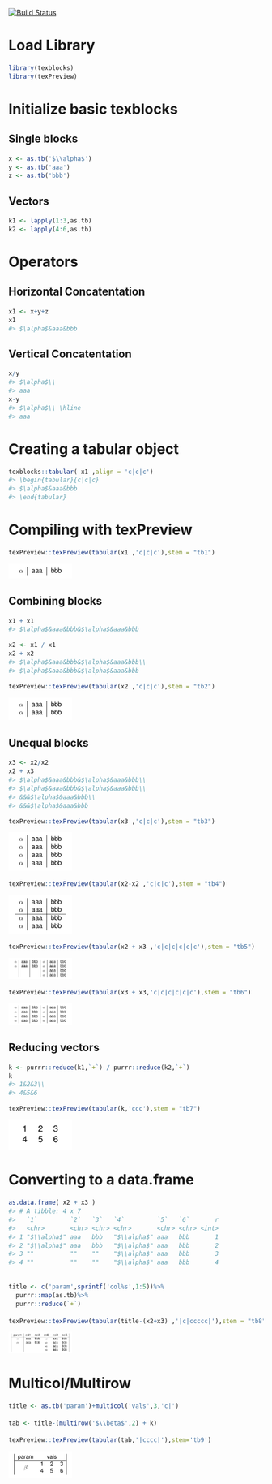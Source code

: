 
<!-- README.md is generated from README.Rmd. Please edit that file -->
[![Build Status](https://travis.metrumrg.com/yoni/texblocks.svg?token=tfrDuc83e84K9CqJKyCs&branch=master)](https://travis.metrumrg.com/yoni/texblocks)
# Load Library

``` r
library(texblocks)
library(texPreview)
```

# Initialize basic texblocks

## Single blocks

``` r
x <- as.tb('$\\alpha$')
y <- as.tb('aaa')
z <- as.tb('bbb')
```

## Vectors

``` r
k1 <- lapply(1:3,as.tb)
k2 <- lapply(4:6,as.tb)
```

# Operators

## Horizontal Concatentation

``` r
x1 <- x+y+z
x1
#> $\alpha$&aaa&bbb
```

## Vertical Concatentation

``` r
x/y
#> $\alpha$\\
#> aaa
x-y
#> $\alpha$\\ \hline
#> aaa
```

# Creating a tabular object

``` r
texblocks::tabular( x1 ,align = 'c|c|c')
#> \begin{tabular}{c|c|c}
#> $\alpha$&aaa&bbb
#> \end{tabular}
```

# Compiling with texPreview

``` r
texPreview::texPreview(tabular(x1 ,'c|c|c'),stem = "tb1")
```

<img src="tools/README/tb1.png" height="25%" width="25%" />

## Combining blocks

``` r
x1 + x1
#> $\alpha$&aaa&bbb&$\alpha$&aaa&bbb
```

``` r
x2 <- x1 / x1
x2 + x2
#> $\alpha$&aaa&bbb&$\alpha$&aaa&bbb\\
#> $\alpha$&aaa&bbb&$\alpha$&aaa&bbb
```

``` r
texPreview::texPreview(tabular(x2 ,'c|c|c'),stem = "tb2")
```

<img src="tools/README/tb2.png" height="25%" width="25%" />

## Unequal blocks

``` r
x3 <- x2/x2
x2 + x3
#> $\alpha$&aaa&bbb&$\alpha$&aaa&bbb\\
#> $\alpha$&aaa&bbb&$\alpha$&aaa&bbb\\
#> &&&$\alpha$&aaa&bbb\\
#> &&&$\alpha$&aaa&bbb
```

``` r
texPreview::texPreview(tabular(x3 ,'c|c|c'),stem = "tb3")
```

<img src="tools/README/tb3.png" height="25%" width="25%" />

``` r
texPreview::texPreview(tabular(x2-x2 ,'c|c|c'),stem = "tb4")
```

<img src="tools/README/tb4.png" height="25%" width="25%" />

``` r
texPreview::texPreview(tabular(x2 + x3 ,'c|c|c|c|c|c'),stem = "tb5")
```

<img src="tools/README/tb5.png" height="25%" width="25%" />

``` r
texPreview::texPreview(tabular(x3 + x3,'c|c|c|c|c|c'),stem = "tb6")
```

<img src="tools/README/tb6.png" height="25%" width="25%" />

## Reducing vectors

``` r
k <- purrr::reduce(k1,`+`) / purrr::reduce(k2,`+`)
k
#> 1&2&3\\
#> 4&5&6
```

``` r
texPreview::texPreview(tabular(k,'ccc'),stem = "tb7")
```

<img src="tools/README/tb7.png" height="25%" width="25%" />

# Converting to a data.frame

``` r
as.data.frame( x2 + x3 )
#> # A tibble: 4 x 7
#>   `1`         `2`   `3`   `4`         `5`   `6`       r
#>   <chr>       <chr> <chr> <chr>       <chr> <chr> <int>
#> 1 "$\\alpha$" aaa   bbb   "$\\alpha$" aaa   bbb       1
#> 2 "$\\alpha$" aaa   bbb   "$\\alpha$" aaa   bbb       2
#> 3 ""          ""    ""    "$\\alpha$" aaa   bbb       3
#> 4 ""          ""    ""    "$\\alpha$" aaa   bbb       4
```

``` r

title <- c('param',sprintf('col%s',1:5))%>%
  purrr::map(as.tb)%>%
  purrr::reduce(`+`)

texPreview::texPreview(tabular(title-(x2+x3) ,'|c|ccccc|'),stem = "tb8")
```

<img src="tools/README/tb8.png" height="25%" width="25%" />

# Multicol/Multirow

``` r
title <- as.tb('param')+multicol('vals',3,'c|')

tab <- title-(multirow('$\\beta$',2) + k)

texPreview::texPreview(tabular(tab,'|cccc|'),stem='tb9')
```

<img src="tools/README/tb9.png" height="25%" width="25%" />
